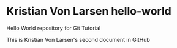 # Kristian Von Larsen hello-world
Hello World repository for Git Tutorial

This is Kristian Von Larsen's second document in GitHub
